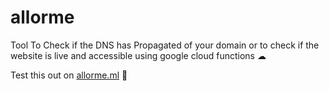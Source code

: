 # allorme

Tool To Check if the DNS has Propagated of your domain or to check if the website is live and accessible
using google cloud functions ☁

Test this out on [allorme.ml](https://allorme.ml) 🧪
